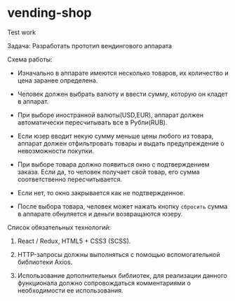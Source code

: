 # vending-shop
Test work

Задача: Разработать прототип вендингового аппарата

Схема работы:

- Изначально в аппарате имеются несколько товаров, их количество и цена заранее определена.

- Человек должен выбрать валюту и ввести сумму, которую он кладет в аппарат.

- При выборе иностранной валюты(USD,EUR), аппарат должен автоматически пересчитывать все в Рубли(RUB).

- Если юзер вводит некую сумму меньше цены любого из товара, аппарат должен отфильтровать товары и выдать предупреждение о невозможности покупки.

- При выборе товара должно появиться окно с подтверждением заказа. Если да, то человек получает свой товар, его сумма соответственно пересчитывается.

- Если нет, то окно закрывается как не подтвержденное.

- После выбора товара, человек может нажать кнопку `сбросить` сумма в аппарате обнуляется и деньги возвращаются юзеру.

Список обязательных технологий:

 1. React / Redux, HTML5 + CSS3 (SCSS).

 2. HTTP-запросы должны выполняться с помощью вспомогательной библиотеки Axios.
 
 3. Использование дополнительных библиотек, для реализации данного функционала должно сопровождаться комментариями о необходимости ее использования.
